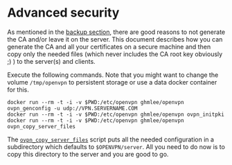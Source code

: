 # Advanced security

As mentioned in the [backup section](/docs/backup.md), there are good reasons to not generate the CA and/or leave it on the server. This document describes how you can generate the CA and all your certificates on a secure machine and then copy only the needed files (which never includes the CA root key obviously ;) ) to the server(s) and clients.

Execute the following commands. Note that you might want to change the volume `/tmp/openvpn` to persistent storage or use a data docker container for this.

    docker run --rm -t -i -v $PWD:/etc/openvpn ghmlee/openvpn ovpn_genconfig -u udp://VPN.SERVERNAME.COM
    docker run --rm -t -i -v $PWD:/etc/openvpn ghmlee/openvpn ovpn_initpki
    docker run --rm -t -i -v $PWD:/etc/openvpn ghmlee/openvpn ovpn_copy_server_files

The [`ovpn_copy_server_files`](/bin/ovpn_copy_server_files) script puts all the needed configuration in a subdirectory which defaults to `$OPENVPN/server`. All you need to do now is to copy this directory to the server and you are good to go.
